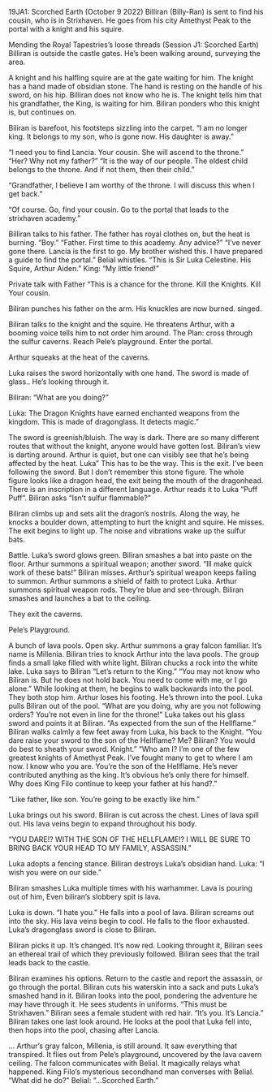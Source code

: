 19JA1: Scorched Earth (October 9 2022)
Billiran (Billy-Ran) is sent to find his cousin, who is in Strixhaven. He goes from his city Amethyst Peak to the portal with a knight and his squire.

Mending the Royal Tapestries’s loose threads (Session J1: Scorched Earth)
Billiran is outside the castle gates. He’s been walking around, surveying the area.

A knight and his halfling squire are at the gate waiting for him. The knight has a hand made of obsidian stone. The hand is resting on the handle of his sword, on his hip. Billiran does not know who he is. The knight tells him that his grandfather, the King, is waiting for him. Biliran ponders who this knight is, but continues on.


Biliran is barefoot, his footsteps sizzling into the carpet. “I am no longer king. It belongs to my son, who is gone now. His daughter is away.”



“I need you to find Lancia. Your cousin. She will ascend to the throne.”
“Her? Why not my father?”
“It is the way of our people. The eldest child belongs to the throne. And if not them, then their child.”

“Grandfather, I believe I am worthy of the throne. I will discuss this when I get back.”

“Of course. Go, find your cousin. Go to the portal that leads to the strixhaven academy.”

Billiran talks to his father. The father has royal clothes on, but the heat is burning.
“Boy.”
“Father. First time to this academy. Any advice?”
“I’ve never gone there. Lancia is the first to go. My brother wished this. I have prepared a guide to find the portal.”
Belial whistles.
“This is Sir Luka Celestine. His Squire, Arthur Aiden.”
King: “My little friend!”

Private talk with Father
“This is a chance for the throne. Kill the Knights. Kill Your cousin.

Biliran punches his father on the arm. His knuckles are now burned. singed.


Biliran talks to the knight and the squire. He threatens Arthur, with a booming voice tells him to not order him around.
The Plan: cross through the sulfur caverns. Reach Pele’s playground. Enter the portal.

Arthur squeaks at the heat of the caverns.

Luka raises the sword horizontally with one hand. The sword is made of glass.. He’s looking through it.

Biliran: “What are you doing?”

Luka: The Dragon Knights have earned enchanted weapons from the kingdom. This is made of dragonglass. It detects magic.”

The sword is greenish/bluish.
The way is dark. There are so many different routes that without the knight, anyone would have gotten lost. Biliran’s view is darting around.
Arthur is quiet, but one can visibly see that he’s being affected by the heat.
Luka” This has to be the way. This is the exit. I’ve been following the sword. But I don’t remember this stone figure.
The whole figure looks like a dragon head, the exit being the mouth of the dragonhead.
There is an inscription in a different language. Arthur reads it to Luka “Puff Puff”.
Biliran asks “Isn’t sulfur flammable?”


Biliran climbs up and sets alit the dragon’s nostrils. Along the way, he knocks a boulder down, attempting to hurt the knight and squire. He misses. The exit begins to light up. The noise and vibrations wake up the sulfur bats.

Battle.
Luka’s sword glows green.
Biliran smashes a bat into paste on the floor.
Arthur summons a spiritual weapon; another sword.
“Ill make quick work of these bats!” Biliran misses.
Arthur’s spiritual weapon keeps failing to summon.
Arthur summons a shield of faith to protect Luka.
Arthur summons spiritual weapon rods. They’re blue and see-through.
Biliran smashes and launches a bat to the ceiling. 

They exit the caverns.

Pele’s Playground.


A bunch of lava pools. Open sky.
Arthur summons a gray falcon familiar. It’s name is Millenia.
Biliran tries to knock Arthur into the lava pools.
The group finds a small lake filled with white light.
Biliran chucks a rock into the white lake.
Luka says to Biliran “Let’s return to the King.”
“You may not know who Biliran is. But he does not hold back. You need to come with me, or I go alone.”
While looking at them, he begins to walk backwards into the pool.
They both stop him. Arthur loses his footing. He’s thrown into the pool. Luka pulls Biliran out of the pool.
“What are you doing, why are you not following orders? You’re not even in line for the throne!”
Luka takes out his glass sword and points it at Biliran.
“As expected from the sun of the Hellflame.”
Biliran walks calmly a few feet away from Luka, his back to the Knight.
“You dare raise your sword to the son of the Hellflame? Me? Biliran? You would do best to sheath your sword. Knight.”
“Who am I? I’m one of the few greatest knights of Amethyst Peak. I’ve fought many to get to where I am now. I know who you are. You’re the son of the Hellflame. He’s never contributed anything as the king. It’s obvious he’s only there for himself. Why does King Filo continue to keep your father at his hand?.”

“Like father, like son. You’re going to be exactly like him.”

Luka brings out his sword.
Biliran is cut across the chest. Lines of lava spill out. His lava veins begin to expand throughout his body.

“YOU DARE!? WITH THE SON OF THE HELLFLAME!? I WILL BE SURE TO BRING BACK YOUR HEAD TO MY FAMILY, ASSASSIN.”



Luka adopts a fencing stance.
Biliran destroys Luka’s obsidian hand.
Luka: “I wish you were on our side.”

Biliran smashes Luka multiple times with his warhammer. Lava is pouring out of him, Even biliran’s slobbery spit is lava.

Luka is down. “I hate you.” He falls into a pool of lava.
Biliran screams out into the sky. His lava veins begin to cool. He falls to the floor exhausted. Luka’s dragonglass sword is close to Biliran.

Biliran picks it up. It’s changed. It’s now red. Looking throught it, Biliran sees an ethereal trail of which they previously followed. Biliran sees that the trail leads back to the castle.

Biliran examines his options. Return to the castle and report the assassin, or go through the portal.
Biliran cuts his waterskin into a sack and puts Luka’s smashed hand in it.
Biliran looks into the pool, pondering the adventure he may have through it. He sees students in uniforms.
“This must be Strixhaven.”
Biliran sees a female student with red hair. “It’s you. It’s Lancia.”
Biliran takes one last look around. He looks at the pool that Luka fell into, then hops into the pool, chasing after Lancia.

…
Arthur’s gray falcon, Millenia, is still around. It saw everything that transpired. It flies out from Pele’s playground, uncovered by the lava cavern ceiling. The falcon communicates with Belial. It magically relays what happened. King Filo’s mysterious secondhand man converses with Belial.
“What did he do?”
Belial: ”...Scorched Earth.”